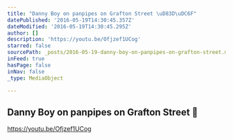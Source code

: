 ```yaml
---
title: "Danny Boy on panpipes on Grafton Street \uD83D\uDC6F"
datePublished: '2016-05-19T14:30:45.357Z'
dateModified: '2016-05-19T14:30:45.295Z'
author: []
description: 'https://youtu.be/Ofjzef1UCog'
starred: false
sourcePath: _posts/2016-05-19-danny-boy-on-panpipes-on-grafton-street.md
inFeed: true
hasPage: false
inNav: false
_type: MediaObject

---
```

<article style=""><h1>Danny Boy on panpipes on Grafton Street </h1></article>

https://youtu.be/Ofjzef1UCog